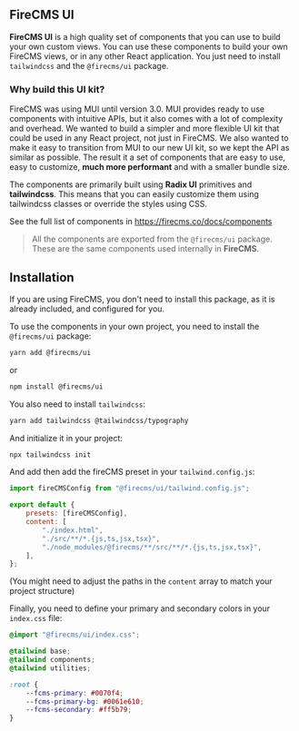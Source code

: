 ## FireCMS UI

**FireCMS UI** is a high quality set of components that you can use to build your own custom views. You can
use these components to build your own FireCMS views, or in any other React application. You just need to install
`tailwindcss` and the `@firecms/ui` package.

### Why build this UI kit?

FireCMS was using MUI until version 3.0. MUI provides ready to use components with intuitive APIs, but it also
comes with a lot of complexity and overhead. We wanted to build a simpler and more flexible UI kit that could be used
in any React project, not just in FireCMS.
We also wanted to make it easy to transition from MUI to our new UI kit, so we kept the API as similar as possible.
The result it a set of components that are easy to use, easy to customize, **much more performant** and with a smaller bundle size.

The components are primarily built using **Radix UI** primitives and **tailwindcss**. This means that you can easily customize them
using tailwindcss classes or override the styles using CSS.

See the full list of components in https://firecms.co/docs/components

> All the components are exported from the `@firecms/ui` package. These are the same components used internally in **FireCMS**.

## Installation

If you are using FireCMS, you don't need to install this package, as it is already included, and
configured for you.

To use the components in your own project, you need to install the `@firecms/ui` package:

```bash
yarn add @firecms/ui
```

or

```bash
npm install @firecms/ui
```

You also need to install `tailwindcss`:

```bash
yarn add tailwindcss @tailwindcss/typography
```

And initialize it in your project:

```bash
npx tailwindcss init
```

And add then add the fireCMS preset in your `tailwind.config.js`:

```javascript
import fireCMSConfig from "@firecms/ui/tailwind.config.js";

export default {
    presets: [fireCMSConfig],
    content: [
        "./index.html",
        "./src/**/*.{js,ts,jsx,tsx}",
        "./node_modules/@firecms/**/src/**/*.{js,ts,jsx,tsx}",
    ],
};
```

(You might need to adjust the paths in the `content` array to match your project structure)

Finally, you need to define your primary and secondary colors in your `index.css` file:

```css
@import "@firecms/ui/index.css";

@tailwind base;
@tailwind components;
@tailwind utilities;

:root {
    --fcms-primary: #0070f4;
    --fcms-primary-bg: #0061e610;
    --fcms-secondary: #ff5b79;
}
```
